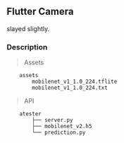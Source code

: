 ## Flutter Camera

slayed slightly. 

### Description

>Assets

```
    assets 
        mobilenet_v1_1.0_224.tflite
        mobilenet_v1_1.0_224.txt
```

>API

```
    atester
        ├── server.py
        ├── mobilenet_v2.h5
        └── prediction.py
```
